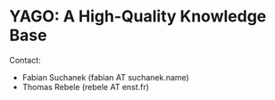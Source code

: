 
# YAGO: A High-Quality Knowledge Base

Contact:

* Fabian Suchanek (fabian AT suchanek.name)
* Thomas Rebele (rebele AT enst.fr)
